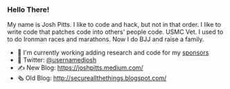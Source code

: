 ### Hello There!

My name is Josh Pitts. I like to code and hack, but not in that order. I like to write code that patches code into others' people code. USMC Vet. I used to to do Ironman races and marathons. Now I do BJJ and raise a family.

<!--
**secretsquirrel/secretsquirrel** is a ✨ _special_ ✨ repository because its `README.md` (this file) appears on your GitHub profile.
-->

- 🔭 I'm currently working adding research and code for my [sponsors](https://github.com/sponsors/secretsquirrel)
- 🐥 Twitter: [@usernamedjosh](https://twitter.com/ausernamedjosh)
- ✍️ New Blog: https://joshpitts.medium.com/
- 🗞 Old Blog: http://secureallthethings.blogspot.com/

